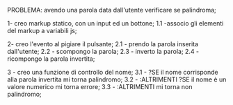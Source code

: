PROBLEMA: avendo una parola data dall'utente verificare se palindroma;

1- creo markup statico, con un input ed un bottone;
 1.1 -associo gli elementi del markup a variabili js;

2- creo l'evento al pigiare il pulsante;
 2.1 - prendo la parola inserita dall'utente;
 2.2 - scompongo la parola;
 2.3 - inverto la parola;
 2.4 - ricompongo la parola invertita;

3 - creo una funzione di controllo del nome;
    3.1 - ?SE il nome corrisponde alla parola invertita mi torna palindromo;
    3.2 - :ALTRIMENTI ?SE il nome è un valore numerico mi torna errore;
    3.3 - :ALTRIMENTI mi torna non palindromo;